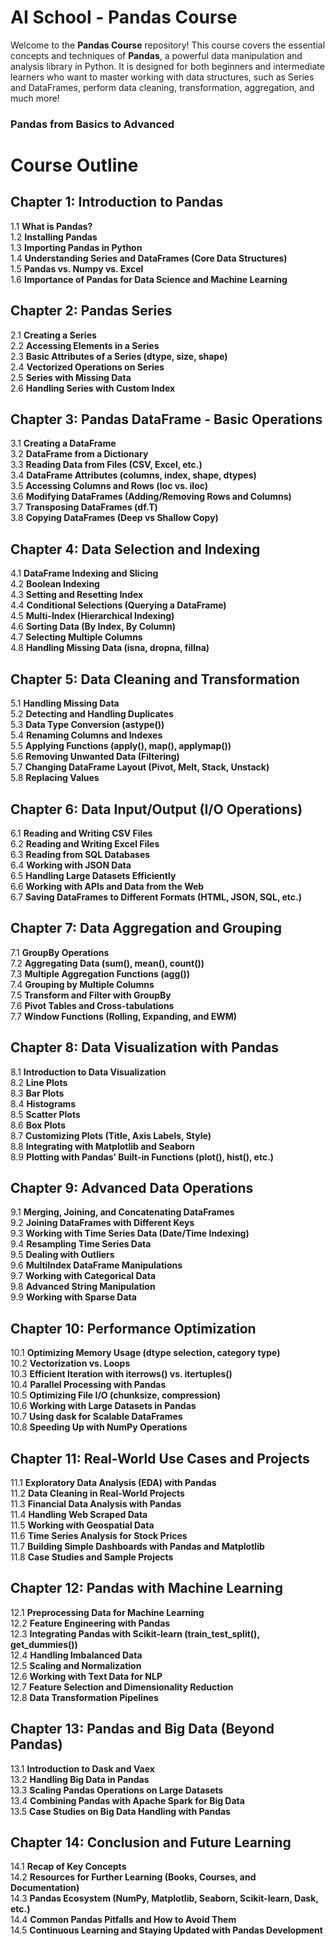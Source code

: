 # AI School - Pandas Course

Welcome to the **Pandas Course** repository! This course covers the essential concepts and techniques of **Pandas**, a powerful data manipulation and analysis library in Python. It is designed for both beginners and intermediate learners who want to master working with data structures, such as Series and DataFrames, perform data cleaning, transformation, aggregation, and much more!
### Pandas from Basics to Advanced

# Course Outline

## Chapter 1: Introduction to Pandas
1.1 **What is Pandas?**  
1.2 **Installing Pandas**  
1.3 **Importing Pandas in Python**  
1.4 **Understanding Series and DataFrames (Core Data Structures)**  
1.5 **Pandas vs. Numpy vs. Excel**  
1.6 **Importance of Pandas for Data Science and Machine Learning**

## Chapter 2: Pandas Series
2.1 **Creating a Series**  
2.2 **Accessing Elements in a Series**  
2.3 **Basic Attributes of a Series (dtype, size, shape)**  
2.4 **Vectorized Operations on Series**  
2.5 **Series with Missing Data**  
2.6 **Handling Series with Custom Index**

## Chapter 3: Pandas DataFrame - Basic Operations
3.1 **Creating a DataFrame**  
3.2 **DataFrame from a Dictionary**  
3.3 **Reading Data from Files (CSV, Excel, etc.)**  
3.4 **DataFrame Attributes (columns, index, shape, dtypes)**  
3.5 **Accessing Columns and Rows (loc vs. iloc)**  
3.6 **Modifying DataFrames (Adding/Removing Rows and Columns)**  
3.7 **Transposing DataFrames (df.T)**  
3.8 **Copying DataFrames (Deep vs Shallow Copy)**

## Chapter 4: Data Selection and Indexing
4.1 **DataFrame Indexing and Slicing**  
4.2 **Boolean Indexing**  
4.3 **Setting and Resetting Index**  
4.4 **Conditional Selections (Querying a DataFrame)**  
4.5 **Multi-Index (Hierarchical Indexing)**  
4.6 **Sorting Data (By Index, By Column)**  
4.7 **Selecting Multiple Columns**  
4.8 **Handling Missing Data (isna, dropna, fillna)**

## Chapter 5: Data Cleaning and Transformation
5.1 **Handling Missing Data**  
5.2 **Detecting and Handling Duplicates**  
5.3 **Data Type Conversion (astype())**  
5.4 **Renaming Columns and Indexes**  
5.5 **Applying Functions (apply(), map(), applymap())**  
5.6 **Removing Unwanted Data (Filtering)**  
5.7 **Changing DataFrame Layout (Pivot, Melt, Stack, Unstack)**  
5.8 **Replacing Values**

## Chapter 6: Data Input/Output (I/O Operations)
6.1 **Reading and Writing CSV Files**  
6.2 **Reading and Writing Excel Files**  
6.3 **Reading from SQL Databases**  
6.4 **Working with JSON Data**  
6.5 **Handling Large Datasets Efficiently**  
6.6 **Working with APIs and Data from the Web**  
6.7 **Saving DataFrames to Different Formats (HTML, JSON, SQL, etc.)**

## Chapter 7: Data Aggregation and Grouping
7.1 **GroupBy Operations**  
7.2 **Aggregating Data (sum(), mean(), count())**  
7.3 **Multiple Aggregation Functions (agg())**  
7.4 **Grouping by Multiple Columns**  
7.5 **Transform and Filter with GroupBy**  
7.6 **Pivot Tables and Cross-tabulations**  
7.7 **Window Functions (Rolling, Expanding, and EWM)**

## Chapter 8: Data Visualization with Pandas
8.1 **Introduction to Data Visualization**  
8.2 **Line Plots**  
8.3 **Bar Plots**  
8.4 **Histograms**  
8.5 **Scatter Plots**  
8.6 **Box Plots**  
8.7 **Customizing Plots (Title, Axis Labels, Style)**  
8.8 **Integrating with Matplotlib and Seaborn**  
8.9 **Plotting with Pandas’ Built-in Functions (plot(), hist(), etc.)**

## Chapter 9: Advanced Data Operations
9.1 **Merging, Joining, and Concatenating DataFrames**  
9.2 **Joining DataFrames with Different Keys**  
9.3 **Working with Time Series Data (Date/Time Indexing)**  
9.4 **Resampling Time Series Data**  
9.5 **Dealing with Outliers**  
9.6 **MultiIndex DataFrame Manipulations**  
9.7 **Working with Categorical Data**  
9.8 **Advanced String Manipulation**  
9.9 **Working with Sparse Data**

## Chapter 10: Performance Optimization
10.1 **Optimizing Memory Usage (dtype selection, category type)**  
10.2 **Vectorization vs. Loops**  
10.3 **Efficient Iteration with iterrows() vs. itertuples()**  
10.4 **Parallel Processing with Pandas**  
10.5 **Optimizing File I/O (chunksize, compression)**  
10.6 **Working with Large Datasets in Pandas**  
10.7 **Using dask for Scalable DataFrames**  
10.8 **Speeding Up with NumPy Operations**

## Chapter 11: Real-World Use Cases and Projects
11.1 **Exploratory Data Analysis (EDA) with Pandas**  
11.2 **Data Cleaning in Real-World Projects**  
11.3 **Financial Data Analysis with Pandas**  
11.4 **Handling Web Scraped Data**  
11.5 **Working with Geospatial Data**  
11.6 **Time Series Analysis for Stock Prices**  
11.7 **Building Simple Dashboards with Pandas and Matplotlib**  
11.8 **Case Studies and Sample Projects**

## Chapter 12: Pandas with Machine Learning
12.1 **Preprocessing Data for Machine Learning**  
12.2 **Feature Engineering with Pandas**  
12.3 **Integrating Pandas with Scikit-learn (train_test_split(), get_dummies())**  
12.4 **Handling Imbalanced Data**  
12.5 **Scaling and Normalization**  
12.6 **Working with Text Data for NLP**  
12.7 **Feature Selection and Dimensionality Reduction**  
12.8 **Data Transformation Pipelines**

## Chapter 13: Pandas and Big Data (Beyond Pandas)
13.1 **Introduction to Dask and Vaex**  
13.2 **Handling Big Data in Pandas**  
13.3 **Scaling Pandas Operations on Large Datasets**  
13.4 **Combining Pandas with Apache Spark for Big Data**  
13.5 **Case Studies on Big Data Handling with Pandas**

## Chapter 14: Conclusion and Future Learning
14.1 **Recap of Key Concepts**  
14.2 **Resources for Further Learning (Books, Courses, and Documentation)**  
14.3 **Pandas Ecosystem (NumPy, Matplotlib, Seaborn, Scikit-learn, Dask, etc.)**  
14.4 **Common Pandas Pitfalls and How to Avoid Them**  
14.5 **Continuous Learning and Staying Updated with Pandas Development**
